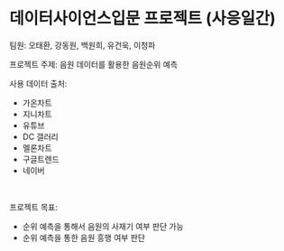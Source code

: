 # 데이터사이언스입문 프로젝트 (사응일간)

팀원: 오태환, 강동원, 백원희, 유건욱, 이청파
<br>

프로젝트 주제: 음원 데이터를 활용한 음원순위 예측
<br>

사용 데이터 출처:
- 가온차트
- 지니차트
- 유튜브
- DC 갤러리
- 멜론차트
- 구글트렌드
- 네이버

<br>

프로젝트 목표: 
- 순위 예측을 통해서 음원의 사재기 여부 판단 가능
- 순위 예측을 통한 음원 흥행 여부 판단 
